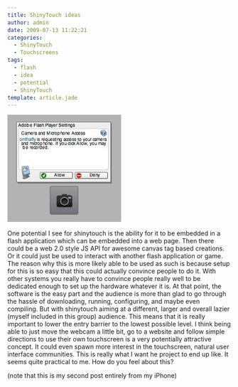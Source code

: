 ```yaml
---
title: ShinyTouch ideas
author: admin
date: 2009-07-13 11:22:21
categories:
  - ShinyTouch
  - Touchscreens
tags: 
  - flash
  - idea
  - potential
  - ShinyTouch
template: article.jade
---
```


[![Is this the end goal of ShinyTouch?](l_256_241_985F88AA-12C1-4F04-A56D-1A726CB6854C.jpeg "l_256_241_985F88AA-12C1-4F04-A56D-1A726CB6854C.jpeg")](l_256_241_985F88AA-12C1-4F04-A56D-1A726CB6854C.jpeg)

One potential I see for shinytouch is the ability for it to be embedded in a flash application which can be embedded into a web page. Then there could be a web 2.0 style JS API for awesome canvas tag based creations. Or it could just be used to interact with another flash application or game.
The reason why this is more likely able to be used as such is because setup for this is so easy that this could actually convince people to do it. With other systems you really have to convince people really well to be dedicated enough to set up the hardware whatever it is. At that point, the software is the easy part and the audience is more than glad to go through the hassle of downloading, running, configuring, and maybe even compiling.
But with shinytouch aiming at a different, larger and overall lazier (myself included in this group) audience. This means that it is really important to lower the entry barrier to the lowest possible level. I think being able to just move the webcam a little bit, go to a website and follow simple directions to use their own touchscreen is a very potentially attractive concept. It could even spawn more interest in the touchscreen, natural user interface communities.
This is really what I want he project to end up like. It seems quite practical to me. How do you feel about this?

(note that this is my second post entirely from my iPhone)
